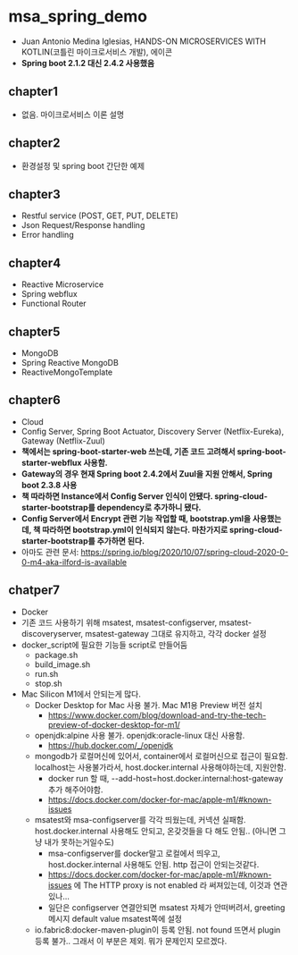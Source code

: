 # msa_spring_demo
* Juan Antonio Medina Iglesias, HANDS-ON MICROSERVICES WITH KOTLIN(코틀린 마이크로서비스 개발), 에이콘
* **Spring boot 2.1.2 대신 2.4.2 사용했음**

## chapter1
* 없음. 마이크로서비스 이론 설명

## chapter2
* 환경설정 및 spring boot 간단한 예제

## chapter3
* Restful service (POST, GET, PUT, DELETE)
* Json Request/Response handling
* Error handling

## chapter4
* Reactive Microservice
* Spring webflux
* Functional Router

## chapter5
* MongoDB
* Spring Reactive MongoDB
* ReactiveMongoTemplate

## chapter6
* Cloud
* Config Server, Spring Boot Actuator, Discovery Server (Netflix-Eureka), Gateway (Netflix-Zuul)
* **책에서는 spring-boot-starter-web 쓰는데, 기존 코드 고려해서 spring-boot-starter-webflux 사용함.**
* **Gateway의 경우 현재 Spring boot 2.4.2에서 Zuul을 지원 안해서, Spring boot 2.3.8 사용**
* **책 따라하면 Instance에서 Config Server 인식이 안됐다. spring-cloud-starter-bootstrap를 dependency로 추가하니 됐다.**
* **Config Server에서 Encrypt 관련 기능 작업할 때, bootstrap.yml을 사용했는데, 책 따라하면 bootstrap.yml이 인식되지 않는다. 마찬가지로 spring-cloud-starter-bootstrap를 추가하면 된다.**
* 아마도 관련 문서: https://spring.io/blog/2020/10/07/spring-cloud-2020-0-0-m4-aka-ilford-is-available

## chatper7
* Docker
* 기존 코드 사용하기 위해 msatest, msatest-configserver, msatest-discoveryserver, msatest-gateway 그대로 유지하고, 각각 docker 설정
* docker_script에 필요한 기능들 script로 만들어둠
  * package.sh
  * build_image.sh
  * run.sh
  * stop.sh
* Mac Silicon M1에서 안되는게 많다.
  * Docker Desktop for Mac 사용 불가. Mac M1용 Preview 버전 설치
    * https://www.docker.com/blog/download-and-try-the-tech-preview-of-docker-desktop-for-m1/
  * openjdk:alpine 사용 불가. openjdk:oracle-linux 대신 사용함.
    * https://hub.docker.com/_/openjdk
  * mongodb가 로컬머신에 있어서, container에서 로컬머신으로 접근이 필요함. localhost는 사용불가라서, host.docker.internal 사용해야하는데, 지원안함.
    * docker run 할 때, --add-host=host.docker.internal:host-gateway 추가 해주어야함.
    * https://docs.docker.com/docker-for-mac/apple-m1/#known-issues
  * msatest와 msa-configserver를 각각 띄웠는데, 커넥션 실패함. host.docker.internal 사용해도 안되고, 온갖것들을 다 해도 안됨.. (아니면 그냥 내가 못하는거일수도)
    * msa-configserver를 docker말고 로컬에서 띄우고, host.docker.internal 사용해도 안됨. http 접근이 안되는것같다.
    * https://docs.docker.com/docker-for-mac/apple-m1/#known-issues 에 The HTTP proxy is not enabled 라 써져있는데, 이것과 연관있나...
    * 일단은 configserver 연결안되면 msatest 자체가 안떠버려서, greeting 메시지 default value msatest쪽에 설정
  * io.fabric8:docker-maven-plugin이 등록 안됨. not found 뜨면서 plugin 등록 불가.. 그래서 이 부분은 제외. 뭐가 문제인지 모르겠다.  
